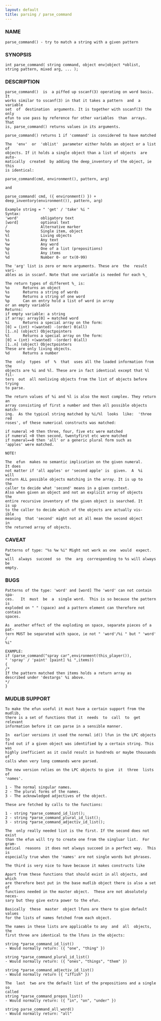 ```yaml
---
layout: default
title: parsing / parse_command
---
```






### NAME
    parse_command() - try to match a string with a given pattern


### SYNOPSIS
    int parse_command( string command, object env|object *oblist,
    string pattern, mixed arg, ... );


### DESCRIPTION
    parse_command()  is  a piffed up sscanf(3) operating on word basis.  It
    works similar to sscanf(3) in that it takes a pattern  and  a  variable
    set  of  destination  arguments. It is together with sscanf(3) the only
    efun to use pass by reference for other variables  than  arrays.   That
    is, parse_command() returns values in its arguments.

    parse_command() returns 1 if 'command' is considered to have matched

    The  'env'  or  'oblist'  parameter either holds an object or a list of
    objects. If it holds a single object than a list of objects  are  auto‐
    matically  created  by adding the deep_inventory of the object, ie this
    is identical:

    parse_command(cmd, environment(), pattern, arg)

    and

    parse_command( cmd, ({ environment() }) +
    deep_inventory(environment()), pattern, arg)

    Example string = " 'get' / 'take' %i "
    Syntax:
    'word'          obligatory text
    [word]          optional text
    /               Alternative marker
    %o              Single item, object
    %l              Living objects
    %s              Any text
    %w              Any word
    %p              One of a list (prepositions)
    %i              Any items
    %d              Number 0- or tx(0-99)

    The 'arg' list is zero or more arguments. These are  the  result  vari‐
    ables as in sscanf. Note that one variable is needed for each %_

    The return types of different %_ is:
    %o      Returns an object
    %s      Returns a string of words
    %w      Returns a string of one word
    %p      Can on entry hold a list of word in array
    or an empty variable
    Returns:
    if empty variable: a string
    if array: array[0] = matched word
    %i      Returns a special array on the form:
    [0] = (int) +(wanted) -(order) 0(all)
    [1..n] (object) Objectpointers
    %l      Returns a special array on the form:
    [0] = (int) +(wanted) -(order) 0(all)
    [1..n] (object) Objectpointers
    These are only living objects.
    %d      Returns a number

    The  only  types  of  %  that  uses all the loaded information from the
    objects are %i and %l. These are in fact identical except that %l  fil‐
    ters  out  all nonliving objects from the list of objects before trying
    to parse.

    The return values of %i and %l is also the most complex. They return an
    array consisting of first a number and then all possible objects match‐
    ing.  As the typical string matched by %i/%l  looks  like:  'three  red
    roses', of these numerical constructs was matched:

    if numeral >0 then three, four, five etc were matched
    if numeral <0 then second, twentyfirst etc were matched
    if numeral==0 then 'all' or a generic plural form such as
    'apples' were matched.

    NOTE!

    The  efun  makes no semantic implication on the given numeral.
    It does
    not matter if 'all apples' or 'second apple' is  given.  A  %i
    will
    return ALL possible objects matching in the array. It is up to
    the
    caller to decide what 'second' means in a given context.
    Also when given an object and not an explicit array of objects
    the
    entire recursive inventory of the given object is searched. It
    is up
    to the caller to decide which of the objects are actually vis‐
    ible
    meaning  that 'second' might not at all mean the second object
    in
    the returned array of objects.


### CAVEAT
    Patterns of type: "%s %w %i" Might not work as one  would  expect.   %w
    will  always  succeed  so  the  arg  corresponding to %s will always be
    empty.


### BUGS
    Patterns of the type: 'word' and [word] The 'word' can not contain spa‐
    ces.   It  must  be  a  single word.  This is so because the pattern is
    exploded on " " (space) and a pattern element can therefore not contain
    spaces.

    As  another effect of the exploding on space, separate pieces of a pat‐
    tern MUST be separated with space, ie not " 'word'/%i " but " 'word'  /
    %i"

    EXAMPLE:
    if (parse_command("spray car",environment(this_player()),
    " 'spray' / 'paint' [paint] %i ",items))
    {
    /*
    If the pattern matched then items holds a return array as
    described under 'destargs' %i above.
    */
    }

###        MUDLIB SUPPORT

    To make the efun useful it must have a certain support from the mudlib,
    there is a set of functions that it  needs  to  call  to  get  relevant
    information before it can parse in a sensible manner.

    In  earlier versions it used the normal id() lfun in the LPC objects to
    find out if a given object was identified by a certain string. This was
    highly inefficient as it could result in hundreds or maybe thousands of
    calls when very long commands were parsed.

    The new version relies on the LPC objects to give  it  three  lists  of
    'names'.

    1 - The normal singular names.
    2 - The plural forms of the names.
    3 - The acknowledged adjectives of the object.

    These are fetched by calls to the functions:

    1 - string *parse_command_id_list();
    2 - string *parse_command_plural_id_list();
    3 - string *parse_command_adjectiv_id_list();

    The  only really needed list is the first. If the second does not exist
    than the efun will try to create one from the singluar list.  For gram‐
    matical  reasons  it does not always succeed in a perfect way.  This is
    especially true when the 'names' are not single words but phrases.

    The third is very nice to have because it makes constructs like

    Apart from these functions that should exist in all objects, and  which
    are therefore best put in the base mudlib object there is also a set of
    functions needed in the master object.  These are not absolutely neces‐
    sary but they give extra power to the efun.

    Basically  these  master  object lfuns are there to give default values
    for the lists of names fetched from each object.

    The names in these lists are applicable to any  and  all  objects,  the
    first three are identical to the lfuns in the objects:

    string *parse_command_id_list()
    - Would normally return: ({ "one", "thing" })

    string *parse_command_plural_id_list()
    - Would normally return: ({ "ones", "things", "them" })

    string *parse_command_adjectiv_id_list()
    - Would normally return ({ "iffish" })

    The  last  two are the default list of the prepositions and a single so
    called
    string *parse_command_prepos_list()
    - Would normally return: ({ "in", "on", "under" })

    string parse_command_all_word()
    - Would normally return: "all"




